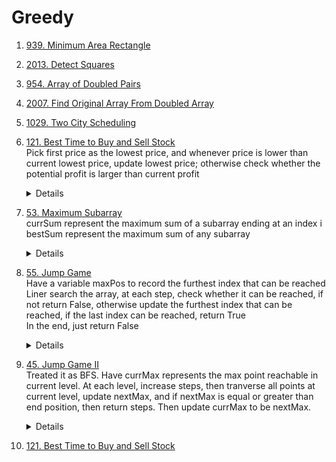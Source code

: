 # Greedy
1. [939. Minimum Area Rectangle](https://leetcode.com/problems/minimum-area-rectangle)
1. [2013. Detect Squares](https://leetcode.com/problems/detect-squares)
1. [954. Array of Doubled Pairs](https://leetcode.com/problems/array-of-doubled-pairs/)
1. [2007. Find Original Array From Doubled Array](https://leetcode.com/problems/find-original-array-from-doubled-array) 
1. [1029. Two City Scheduling](https://leetcode.com/problems/two-city-scheduling)  
1. [121. Best Time to Buy and Sell Stock](https://leetcode.com/problems/best-time-to-buy-and-sell-stock)  
   Pick first price as the lowest price, and whenever price is lower than current lowest price, update lowest price; otherwise check whether the potential profit is larger than current profit
   <details>

     ```python
      def maxProfit(self, prices: List[int]) -> int:
          result = 0
          lowPrice = prices[0]
          for i in range(1, len(prices)):
              if prices[i] < lowPrice:
                  lowPrice = prices[i]
              else:
                  result = max(result, prices[i] - lowPrice)
          
          return result
     ```
   </details>

1. [53. Maximum Subarray](https://leetcode.com/problems/maximum-subarray)  
   currSum represent the maximum sum of a subarray ending at an index i  
   bestSum represent the maximum sum of any subarray  
   <details>

     ```python
       def maxSubArray(self, nums: List[int]) -> int:
           currSum = nums[0]  # represent the max sum for a subarray ending at index i  
           bestSum = currSum
           for i in range(1, len(nums)):
               currSum = max(currSum + nums[i], nums[i])   
               bestSum = max(bestSum, currSum)
           
           return bestSum 
     ```
   </details>

1. [55. Jump Game](https://leetcode.com/problems/jump-game/)  
   Have a variable maxPos to record the furthest index that can be reached    
   Liner search the array, at each step, check whether it can be reached, if not return False, otherwise update the furthest index that can be reached, if the last index can be reached, return True  
   In the end, just return False
   <details>

     ```python
       def canJump(self, nums: List[int]) -> bool:
           maxReach = 0
           for i, n in enumerate(nums):
               if maxReach < i:
                   return False
               elif maxReach >= len(nums) - 1:
                   return True
   
               maxReach = max(maxReach, i + n)
              
           return False
     ```
   </details>

1. [45. Jump Game II](https://leetcode.com/problems/jump-game-ii)   
   Treated it as BFS. Have currMax represents the max point reachable in current level. At each level, increase steps, then tranverse all points at current level, update nextMax, and if nextMax is equal or greater than end position, then return steps. Then update currMax to be nextMax.
   <details>

     ```python
      def jump(self, nums: List[int]) -> int:
           if len(nums) <= 1:
               return 0
           
           currMax = 0
           steps = 0
           i = 0
           while i <= currMax:
               steps += 1
               nextMax = currMax
               while i <= currMax:
                   nextMax = max(nextMax, nums[i] + i)
                   i += 1
                   if nextMax >= len(nums) - 1:
                       return steps
               
               currMax = nextMax
           
           return -1
     ```
   </details>
1. [121. Best Time to Buy and Sell Stock](https://leetcode.com/problems/best-time-to-buy-and-sell-stock)  
